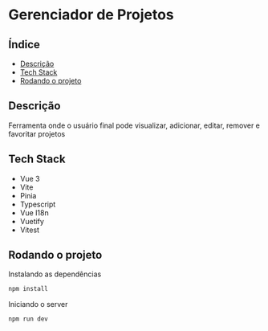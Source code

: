 # Gerenciador de Projetos
## Índice
- [Descrição](#descrição)
- [Tech Stack](#tech-stack)
- [Rodando o projeto](#rodando-o-projeto)

## Descrição

Ferramenta onde o usuário final pode visualizar, adicionar, editar, remover e favoritar projetos

## Tech Stack
- Vue 3
- Vite
- Pinia
- Typescript
- Vue I18n
- Vuetify
- Vitest

## Rodando o projeto
Instalando as dependências
```bash
npm install
```

Iniciando o server
```bash
npm run dev
```
